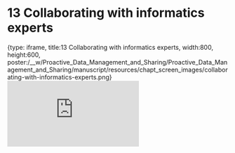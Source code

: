 # 13 Collaborating with informatics experts
 
{type: iframe, title:13 Collaborating with informatics experts, width:800, height:600, poster:/__w/Proactive_Data_Management_and_Sharing/Proactive_Data_Management_and_Sharing/manuscript/resources/chapt_screen_images/collaborating-with-informatics-experts.png}
![](http://hutchdatascience.org/Proactive_Data_Management_and_Sharing/collaborating-with-informatics-experts.html)
 

 
